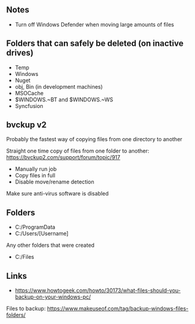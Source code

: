 
## Notes

- Turn off Windows Defender when moving large amounts of files

## Folders that can safely be deleted (on inactive drives)

- Temp
- Windows
- Nuget
- obj, Bin (in development machines)
- MSOCache
- $WINDOWS.~BT and $WINDOWS.~WS
- Syncfusion

## bvckup v2

Probably the fastest way of copying files from one directory to another

Straight one time copy of files from one folder to another: https://bvckup2.com/support/forum/topic/917

- Manually run job
- Copy files in full
- Disable move/rename detection

Make sure anti-virus software is disabled

## Folders

- C:/ProgramData
- C:/Users/[Username]

Any other folders that were created

- C:/Files

## Links

- https://www.howtogeek.com/howto/30173/what-files-should-you-backup-on-your-windows-pc/

Files to backup: https://www.makeuseof.com/tag/backup-windows-files-folders/